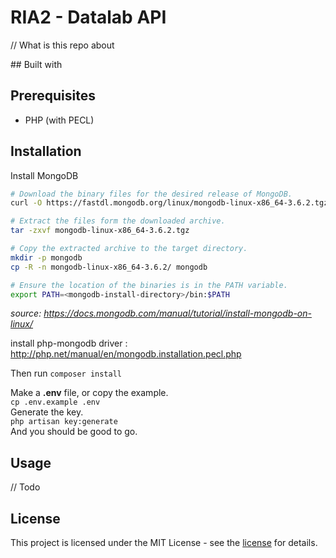 # RIA2 - Datalab API
// What is this repo about  

## Built with  

## Prerequisites
* PHP (with PECL)

## Installation
Install MongoDB   
```bash
# Download the binary files for the desired release of MongoDB. 
curl -O https://fastdl.mongodb.org/linux/mongodb-linux-x86_64-3.6.2.tgz  

# Extract the files form the downloaded archive.  
tar -zxvf mongodb-linux-x86_64-3.6.2.tgz  

# Copy the extracted archive to the target directory.  
mkdir -p mongodb  
cp -R -n mongodb-linux-x86_64-3.6.2/ mongodb  

# Ensure the location of the binaries is in the PATH variable.  
export PATH=<mongodb-install-directory>/bin:$PATH
```
_source: https://docs.mongodb.com/manual/tutorial/install-mongodb-on-linux/_  

install php-mongodb driver :
http://php.net/manual/en/mongodb.installation.pecl.php  

Then run `composer install`  

Make a **.env** file, or copy the example.  
`cp .env.example .env`  
Generate the key.  
`php artisan key:generate`  
And you should be good to go.  

## Usage
// Todo

## License
This project is licensed under the MIT License - see the [license](license) for details.  